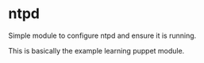 ntpd
====

Simple module to configure ntpd and ensure it is running.

This is basically the example learning puppet module.